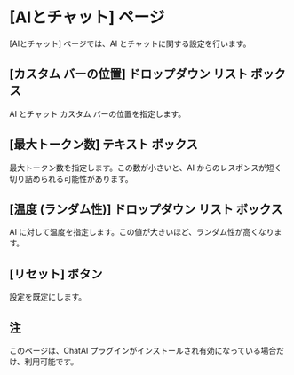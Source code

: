 # \[AIとチャット\] ページ

\[AIとチャット\] ページでは、AI とチャットに関する設定を行います。

## \[カスタム バーの位置\] ドロップダウン リスト ボックス

AI とチャット カスタム バーの位置を指定します。

## \[最大トークン数\] テキスト ボックス

最大トークン数を指定します。この数が小さいと、AI からのレスポンスが短く切り詰められる可能性があります。

## \[温度 (ランダム性)\] ドロップダウン リスト ボックス

AI に対して温度を指定します。この値が大きいほど、ランダム性が高くなります。

## \[リセット\] ボタン

設定を既定にします。

## 注

このページは、ChatAI プラグインがインストールされ有効になっている場合だけ、利用可能です。
